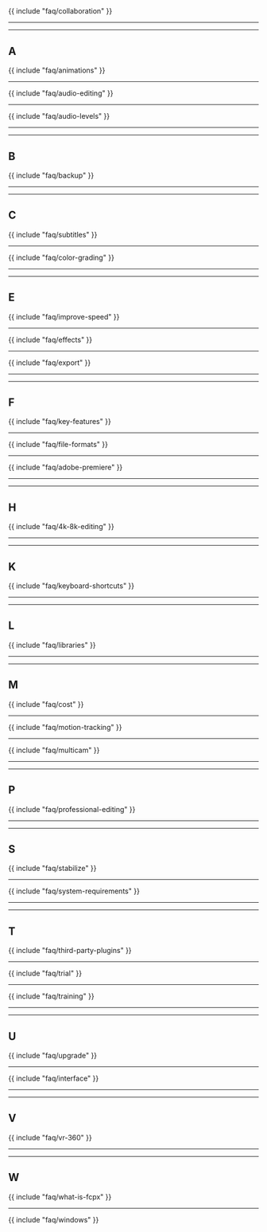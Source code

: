 ##  

{{ include "faq/collaboration" }}

---


---

## A

{{ include "faq/animations" }}

---

{{ include "faq/audio-editing" }}

---

{{ include "faq/audio-levels" }}

---


---

## B

{{ include "faq/backup" }}

---


---

## C

{{ include "faq/subtitles" }}

---

{{ include "faq/color-grading" }}

---


---

## E

{{ include "faq/improve-speed" }}

---

{{ include "faq/effects" }}

---

{{ include "faq/export" }}

---


---

## F

{{ include "faq/key-features" }}

---

{{ include "faq/file-formats" }}

---

{{ include "faq/adobe-premiere" }}

---


---

## H

{{ include "faq/4k-8k-editing" }}

---


---

## K

{{ include "faq/keyboard-shortcuts" }}

---


---

## L

{{ include "faq/libraries" }}

---


---

## M

{{ include "faq/cost" }}

---

{{ include "faq/motion-tracking" }}

---

{{ include "faq/multicam" }}

---


---

## P

{{ include "faq/professional-editing" }}

---


---

## S

{{ include "faq/stabilize" }}

---

{{ include "faq/system-requirements" }}

---


---

## T

{{ include "faq/third-party-plugins" }}

---

{{ include "faq/trial" }}

---

{{ include "faq/training" }}

---


---

## U

{{ include "faq/upgrade" }}

---

{{ include "faq/interface" }}

---


---

## V

{{ include "faq/vr-360" }}

---


---

## W

{{ include "faq/what-is-fcpx" }}

---

{{ include "faq/windows" }}

